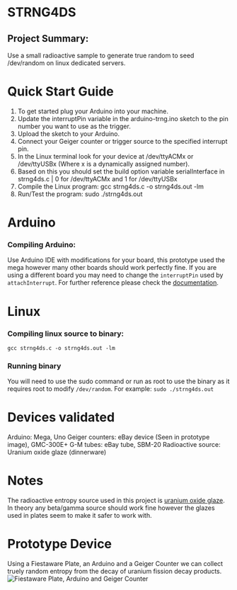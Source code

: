 # STRNG4DS

## Project Summary:
Use a small radioactive sample to generate true random to seed /dev/random on linux dedicated servers.

# Quick Start Guide

1. To get started plug your Arduino into your machine.
2. Update the interruptPin variable in the arduino-trng.ino sketch to the pin number you want to use as the trigger.
3. Upload the sketch to your Arduino.
4. Connect your Geiger counter or trigger source to the specified interrupt pin.
5. In the Linux terminal look for your device at /dev/ttyACMx or /dev/ttyUSBx (Where x is a dynamically assigned number).
6. Based on this you should set the build option variable serialInterface in strng4ds.c | 0 for /dev/ttyACMx and 1 for /dev/ttyUSBx
7. Compile the Linux program: gcc strng4ds.c -o strng4ds.out -lm
8. Run/Test the program: sudo ./strng4ds.out

# Arduino

### Compiling Arduino:
Use Arduino IDE with modifications for your board, this prototype used the mega however many other boards should work perfectly fine.
If you are using a different board you may need to change the `interruptPin` used by `attachInterrupt`. For further reference please check the [documentation](https://www.arduino.cc/reference/en/language/functions/external-interrupts/attachinterrupt/).



# Linux

### Compiling linux source to binary:
`gcc strng4ds.c -o strng4ds.out -lm`

### Running binary
You will need to use the sudo command or run as root to use the binary as it requires root to modify `/dev/random`. For example: `sudo ./strng4ds.out`

# Devices validated
Arduino: Mega, Uno
Geiger counters: eBay device (Seen in prototype image), GMC-300E+
G-M tubes: eBay tube, SBM-20
Radioactive source: Uranium oxide glaze (dinnerware)

# Notes
The radioactive entropy source used in this project is [uranium oxide glaze](https://en.wikipedia.org/wiki/Fiesta_(dinnerware)#Radioactive_glazes).
In theory any beta/gamma source should work fine however the glazes used in plates seem to make it safer to work with.

# Prototype Device
Using a Fiestaware Plate, an Arduino and a Geiger Counter we can collect truely random entropy from the decay of uranium fission decay products.
![Fiestaware Plate, Arduino and Geiger Counter](prototype.png)
